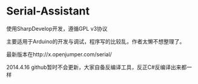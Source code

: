 Serial-Assistant
================
使用SharpDevelop开发，遵循GPL v3协议

主要适用于Arduino的开发与调试，程序写的比较乱，作者太懒不想整理了。

最新版本在http://x.openjumper.com/serial/



2014.4.16 github暂时不会更新，大家自备反编译工具，反正C#反编译出来都一样
